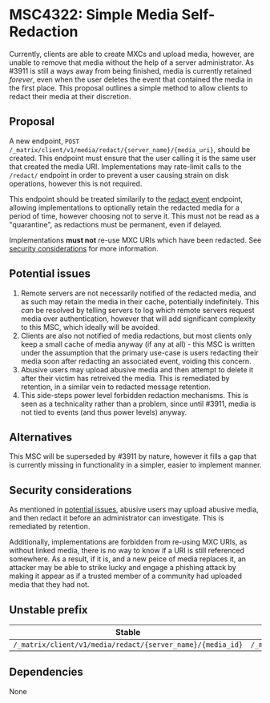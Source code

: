 # MSC4322: Simple Media Self-Redaction

Currently, clients are able to create MXCs and upload media, however, are unable to remove that
media without the help of a server administrator. As #3911 is still a ways away from being
finished, media is currently retained *forever*, even when the user deletes the event that
contained the media in the first place. This proposal outlines a simple method to allow clients
to redact their media at their discretion.

## Proposal

A new endpoint, `POST /_matrix/client/v1/media/redact/{server_name}/{media_uri}`, should be created.
This endpoint must ensure that the user calling it is the same user that created the media URI.
Implementations may rate-limit calls to the `/redact/` endpoint in order to prevent a user
causing strain on disk operations, however this is not required.

This endpoint should be treated similarily to the [redact event][spec_redact] endpoint, allowing
implementations to optionally retain the redacted media for a period of time, however choosing
not to serve it. This must not be read as a "quarantine", as redactions must be permanent, even
if delayed.

Implementations **must not** re-use MXC URIs which have been redacted.
See [security considerations](#security-considerations) for more information.

[spec_redact]: https://spec.matrix.org/v1.15/client-server-api/#put_matrixclientv3roomsroomidredacteventidtxnid

## Potential issues

1. Remote servers are not necessarily notified of the redacted media, and as such may retain
   the media in their cache, potentially indefinitely. This *can* be resolved by telling
   servers to log which remote servers request media over authentication, however that will
   add significant complexity to this MSC, which ideally will be avoided.
2. Clients are also not notified of media redactions, but most clients only keep a small
   cache of media anyway (if any at all) - this MSC is written under the assumption that the
   primary use-case is users redacting their media soon after redacting an associated event,
   voiding this concern.
3. Abusive users may upload abusive media and then attempt to delete it after their victim
   has retreived the media. This is remediated by retention, in a similar vein to redacted 
   message retention.
4. This side-steps power level forbidden redaction mechanisms. This is seen as a
   technicality rather than a problem, since until #3911, media is not tied to events
   (and thus power levels) anyway.

## Alternatives

This MSC will be superseded by #3911 by nature, however it fills a gap that is currently missing
in functionality in a simpler, easier to implement manner.

## Security considerations

As mentioned in [potential issues](#potential-issues), abusive users may upload abusive media,
and then redact it before an administrator can investigate. This is remediated by retention.

Additionally, implementations are forbidden from re-using MXC URIs, as without linked media,
there is no way to know if a URI is still referenced somewhere. As a result, if it is, and a new
peice of media replaces it, an attacker may be able to strike lucky and engage a phishing attack
by making it appear as if a trusted member of a community had uploaded media that they had not.

## Unstable prefix

| Stable | Unstable replacement |
| ------ | -------------------- |
| `/_matrix/client/v1/media/redact/{server_name}/{media_id}` | `/_matrix/client/unstable/uk.timedout.msc4322/media/redact/{server_name}/{media_id}` |

## Dependencies

None

